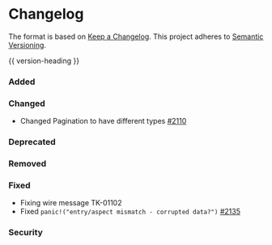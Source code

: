 # Changelog
The format is based on [Keep a Changelog](https://keepachangelog.com/en/1.0.0/).
This project adheres to [Semantic Versioning](https://semver.org/spec/v2.0.0.html).

{{ version-heading }}

### Added

### Changed
- Changed Pagination to have different types [#2110](https://github.com/holochain/holochain-rust/pull/2110)
### Deprecated

### Removed

### Fixed

- Fixing wire message TK-01102
- Fixed `panic!("entry/aspect mismatch - corrupted data?")` [#2135](https://github.com/holochain/holochain-rust/pull/2135)

### Security
